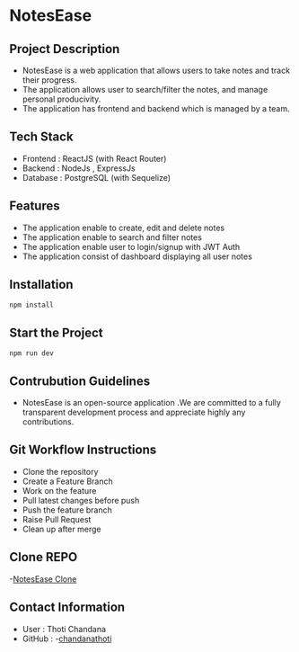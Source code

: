 # NotesEase
## Project Description
- NotesEase is a web application that allows users to take notes and track their progress.
- The application allows user to search/filter the notes, and manage personal producivity.
- The application has frontend and backend which is managed by a team.

## Tech Stack
- Frontend : ReactJS (with React Router)
- Backend : NodeJs , ExpressJs
- Database : PostgreSQL (with Sequelize)

## Features
- The application enable to create, edit and delete notes
- The application enable to search and filter notes
- The application enable user to login/signup with JWT Auth
- The application consist of dashboard displaying all user notes

## Installation
    npm install

## Start the Project
    npm run dev

## Contrubution Guidelines
- NotesEase is an open-source application .We are committed to a fully transparent development process and appreciate highly any contributions.

## Git Workflow Instructions
- Clone the repository
- Create a Feature Branch
- Work on the feature
- Pull latest changes before push
- Push the feature branch
- Raise Pull Request
- Clean up after merge

## Clone REPO
-[NotesEase Clone](https://github.com/ChandanaThoti/notes-taking-app.git)

## Contact Information
- User : Thoti Chandana
- GitHub : -[chandanathoti](https://github.com/ChandanaThoti)

